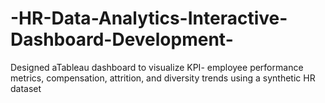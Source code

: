 # -HR-Data-Analytics-Interactive-Dashboard-Development-
Designed aTableau dashboard to visualize KPI- employee performance metrics, compensation, attrition, and diversity  trends using a synthetic HR dataset
